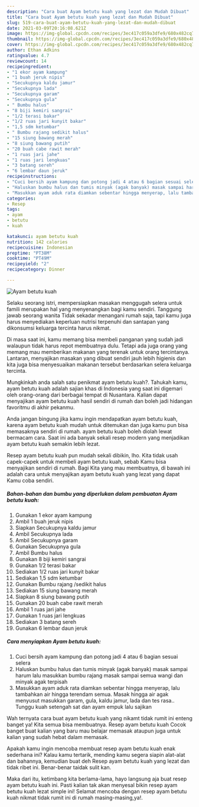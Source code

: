 ```yaml
---
description: "Cara buat Ayam betutu kuah yang lezat dan Mudah Dibuat"
title: "Cara buat Ayam betutu kuah yang lezat dan Mudah Dibuat"
slug: 519-cara-buat-ayam-betutu-kuah-yang-lezat-dan-mudah-dibuat
date: 2021-03-09T20:16:08.621Z
image: https://img-global.cpcdn.com/recipes/3ec417c059a3dfe9/680x482cq70/ayam-betutu-kuah-foto-resep-utama.jpg
thumbnail: https://img-global.cpcdn.com/recipes/3ec417c059a3dfe9/680x482cq70/ayam-betutu-kuah-foto-resep-utama.jpg
cover: https://img-global.cpcdn.com/recipes/3ec417c059a3dfe9/680x482cq70/ayam-betutu-kuah-foto-resep-utama.jpg
author: Ethan Adkins
ratingvalue: 4.7
reviewcount: 14
recipeingredient:
- "1 ekor ayam kampung"
- "1 buah jeruk nipis"
- "Secukupnya kaldu jamur"
- "Secukupnya lada"
- "Secukupnya garam"
- "Secukupnya gula"
- " Bumbu halus"
- "8 biji kemiri sangrai"
- "1/2 terasi bakar"
- "1/2 ruas jari kunyit bakar"
- "1,5 sdm ketumbar"
- " Bumbu rajang sedikit halus"
- "15 siung bawang merah"
- "8 siung bawang putih"
- "20 buah cabe rawit merah"
- "1 ruas jari jahe"
- "1 ruas jari lengkuas"
- "3 batang sereh"
- "6 lembar daun jeruk"
recipeinstructions:
- "Cuci bersih ayam kampung dan potong jadi 4 atau 6 bagian sesuai selera"
- "Haluskan bumbu halus dan tumis minyak (agak banyak) masak sampai harum lalu masukkan bumbu rajang masak sampai semua wangi dan minyak agak terpisah"
- "Masukkan ayam aduk rata diamkan sebentar hingga menyerap, lalu tambahkan air hingga terendam semua. Masak hingga air agak menyusut masukkan garam, gula, kaldu jamur, lada dan tes rasa.. Tunggu kuah setengah sat dan ayam empuk lalu sajikan"
categories:
- Resep
tags:
- ayam
- betutu
- kuah

katakunci: ayam betutu kuah 
nutrition: 142 calories
recipecuisine: Indonesian
preptime: "PT38M"
cooktime: "PT49M"
recipeyield: "2"
recipecategory: Dinner

---
```



![Ayam betutu kuah](https://img-global.cpcdn.com/recipes/3ec417c059a3dfe9/680x482cq70/ayam-betutu-kuah-foto-resep-utama.jpg)

Selaku seorang istri, mempersiapkan masakan menggugah selera untuk famili merupakan hal yang menyenangkan bagi kamu sendiri. Tanggung jawab seorang  wanita Tidak sekadar menangani rumah saja, tapi kamu juga harus menyediakan keperluan nutrisi terpenuhi dan santapan yang dikonsumsi keluarga tercinta harus nikmat.

Di masa  saat ini, kamu memang bisa membeli panganan yang sudah jadi walaupun tidak harus repot membuatnya dulu. Tetapi ada juga orang yang memang mau memberikan makanan yang terenak untuk orang tercintanya. Lantaran, menyajikan masakan yang dibuat sendiri jauh lebih higienis dan kita juga bisa menyesuaikan makanan tersebut berdasarkan selera keluarga tercinta. 



Mungkinkah anda salah satu penikmat ayam betutu kuah?. Tahukah kamu, ayam betutu kuah adalah sajian khas di Indonesia yang saat ini digemari oleh orang-orang dari berbagai tempat di Nusantara. Kalian dapat menyajikan ayam betutu kuah hasil sendiri di rumah dan boleh jadi hidangan favoritmu di akhir pekanmu.

Anda jangan bingung jika kamu ingin mendapatkan ayam betutu kuah, karena ayam betutu kuah mudah untuk ditemukan dan juga kamu pun bisa memasaknya sendiri di rumah. ayam betutu kuah boleh diolah lewat bermacam cara. Saat ini ada banyak sekali resep modern yang menjadikan ayam betutu kuah semakin lebih lezat.

Resep ayam betutu kuah pun mudah sekali dibikin, lho. Kita tidak usah capek-capek untuk membeli ayam betutu kuah, sebab Kamu bisa menyajikan sendiri di rumah. Bagi Kita yang mau membuatnya, di bawah ini adalah cara untuk menyajikan ayam betutu kuah yang lezat yang dapat Kamu coba sendiri.

<!--inarticleads1-->

##### Bahan-bahan dan bumbu yang diperlukan dalam pembuatan Ayam betutu kuah:

1. Gunakan 1 ekor ayam kampung
1. Ambil 1 buah jeruk nipis
1. Siapkan Secukupnya kaldu jamur
1. Ambil Secukupnya lada
1. Ambil Secukupnya garam
1. Gunakan Secukupnya gula
1. Ambil  Bumbu halus
1. Gunakan 8 biji kemiri sangrai
1. Gunakan 1/2 terasi bakar
1. Sediakan 1/2 ruas jari kunyit bakar
1. Sediakan 1,5 sdm ketumbar
1. Gunakan  Bumbu rajang /sedikit halus
1. Sediakan 15 siung bawang merah
1. Siapkan 8 siung bawang putih
1. Gunakan 20 buah cabe rawit merah
1. Ambil 1 ruas jari jahe
1. Gunakan 1 ruas jari lengkuas
1. Sediakan 3 batang sereh
1. Gunakan 6 lembar daun jeruk




<!--inarticleads2-->

##### Cara menyiapkan Ayam betutu kuah:

1. Cuci bersih ayam kampung dan potong jadi 4 atau 6 bagian sesuai selera
1. Haluskan bumbu halus dan tumis minyak (agak banyak) masak sampai harum lalu masukkan bumbu rajang masak sampai semua wangi dan minyak agak terpisah
1. Masukkan ayam aduk rata diamkan sebentar hingga menyerap, lalu tambahkan air hingga terendam semua. Masak hingga air agak menyusut masukkan garam, gula, kaldu jamur, lada dan tes rasa.. Tunggu kuah setengah sat dan ayam empuk lalu sajikan




Wah ternyata cara buat ayam betutu kuah yang nikamt tidak rumit ini enteng banget ya! Kita semua bisa membuatnya. Resep ayam betutu kuah Cocok banget buat kalian yang baru mau belajar memasak ataupun juga untuk kalian yang sudah hebat dalam memasak.

Apakah kamu ingin mencoba membuat resep ayam betutu kuah enak sederhana ini? Kalau kamu tertarik, mending kamu segera siapin alat-alat dan bahannya, kemudian buat deh Resep ayam betutu kuah yang lezat dan tidak ribet ini. Benar-benar taidak sulit kan. 

Maka dari itu, ketimbang kita berlama-lama, hayo langsung aja buat resep ayam betutu kuah ini. Pasti kalian tak akan menyesal bikin resep ayam betutu kuah lezat simple ini! Selamat mencoba dengan resep ayam betutu kuah nikmat tidak rumit ini di rumah masing-masing,ya!.

